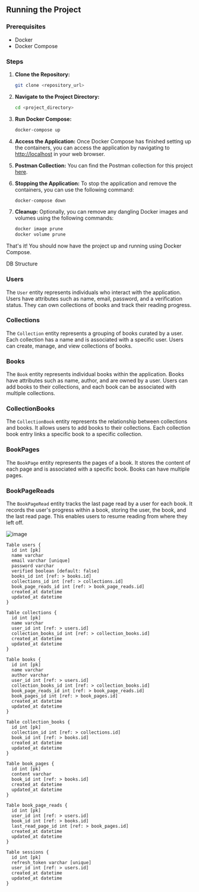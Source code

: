 ## Running the Project

### Prerequisites
- Docker
- Docker Compose

### Steps

1. **Clone the Repository:**
    ```bash
    git clone <repository_url>
    ```

2. **Navigate to the Project Directory:**
    ```bash
    cd <project_directory>
    ```

3. **Run Docker Compose:**
    ```bash
    docker-compose up
    ```

4. **Access the Application:**
    Once Docker Compose has finished setting up the containers, you can access the application by navigating to [http://localhost](http://localhost) in your web browser.

5. **Postman Collection:**
    You can find the Postman collection for this project [here](https://api.postman.com/collections/27198961-5c306144-37ca-4659-a9c1-b066c24dffdc?access_key=PMAT-01HTB0RC81Y5TGE9SW71JABNCC).

6. **Stopping the Application:**
    To stop the application and remove the containers, you can use the following command:
    ```bash
    docker-compose down
    ```

7. **Cleanup:**
    Optionally, you can remove any dangling Docker images and volumes using the following commands:
    ```bash
    docker image prune
    docker volume prune
    ```

That's it! You should now have the project up and running using Docker Compose.


DB Structure

### Users
The `User` entity represents individuals who interact with the application. Users have attributes such as name, email, password, and a verification status. They can own collections of books and track their reading progress.

### Collections
The `Collection` entity represents a grouping of books curated by a user. Each collection has a name and is associated with a specific user. Users can create, manage, and view collections of books.

### Books
The `Book` entity represents individual books within the application. Books have attributes such as name, author, and are owned by a user. Users can add books to their collections, and each book can be associated with multiple collections.

### CollectionBooks
The `CollectionBook` entity represents the relationship between collections and books. It allows users to add books to their collections. Each collection book entry links a specific book to a specific collection.

### BookPages
The `BookPage` entity represents the pages of a book. It stores the content of each page and is associated with a specific book. Books can have multiple pages.

### BookPageReads
The `BookPageRead` entity tracks the last page read by a user for each book. It records the user's progress within a book, storing the user, the book, and the last read page. This enables users to resume reading from where they left off.


![image](https://github.com/gigagogashvili2003/crocobet-task/assets/75528697/046bdd8c-c06d-4e9a-a6df-b92998422c8f)




```dbdiagram
Table users {
  id int [pk]
  name varchar
  email varchar [unique]
  password varchar
  verified boolean [default: false]
  books_id int [ref: > books.id]
  collections_id int [ref: > collections.id]
  book_page_reads_id int [ref: > book_page_reads.id]
  created_at datetime 
  updated_at datetime
}

Table collections {
  id int [pk]
  name varchar
  user_id int [ref: > users.id]
  collection_books_id int [ref: > collection_books.id]
  created_at datetime 
  updated_at datetime
}

Table books {
  id int [pk]
  name varchar
  author varchar
  user_id int [ref: > users.id]
  collection_books_id int [ref: > collection_books.id]
  book_page_reads_id int [ref: > book_page_reads.id]
  book_pages_id int [ref: > book_pages.id]
  created_at datetime 
  updated_at datetime
}

Table collection_books {
  id int [pk]
  collection_id int [ref: > collections.id]
  book_id int [ref: > books.id]
  created_at datetime 
  updated_at datetime
}

Table book_pages {
  id int [pk]
  content varchar
  book_id int [ref: > books.id]
  created_at datetime 
  updated_at datetime
}

Table book_page_reads {
  id int [pk]
  user_id int [ref: > users.id]
  book_id int [ref: > books.id]
  last_read_page_id int [ref: > book_pages.id]
  created_at datetime 
  updated_at datetime
}

Table sessions {
  id int [pk]
  refresh_token varchar [unique]
  user_id int [ref: > users.id]
  created_at datetime 
  updated_at datetime
}
